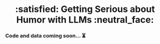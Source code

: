 
<h1 align='center'> :satisfied: Getting Serious about Humor with LLMs :neutral_face: </h1>

### Code and data coming soon... :hourglass_flowing_sand:

